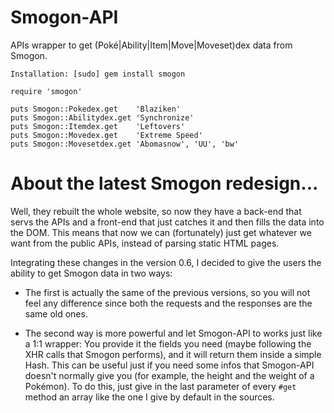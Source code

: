 # Smogon-API

APIs wrapper to get (Poké|Ability|Item|Move|Moveset)dex data from Smogon.

`Installation: [sudo] gem install smogon`


    require 'smogon'

    puts Smogon::Pokedex.get    'Blaziken'
    puts Smogon::Abilitydex.get 'Synchronize'
    puts Smogon::Itemdex.get    'Leftovers'
    puts Smogon::Movedex.get    'Extreme Speed'
    puts Smogon::Movesetdex.get 'Abomasnow', 'UU', 'bw'

# About the latest Smogon redesign...
Well, they rebuilt the whole website, so now they have a back-end that servs the APIs and a front-end that just catches it and then fills the data into the DOM. This means that now we can (fortunately) just get whatever we want from the public APIs, instead of parsing static HTML pages.

Integrating these changes in the version 0.6, I decided to give the users the ability to get Smogon data in two ways:

- The first is actually the same of the previous versions, so you will not feel any difference since both the requests and the responses are the same old ones.

- The second way is more powerful and let Smogon-API to works just like a 1:1 wrapper: You provide it the fields you need (maybe following the XHR calls that Smogon performs), and it will return them inside a simple Hash. This can be useful just if you need some infos that Smogon-API doesn't normally give you (for example, the height and the weight of a Pokémon).
To do this, just give in the last parameter of every `#get` method an array like the one I give by default in the sources.
